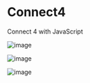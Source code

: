 # Connect4
Connect 4 with JavaScript

![image](https://user-images.githubusercontent.com/35429211/116374456-9489cf00-a80e-11eb-812d-b84bfc456f09.png)

![image](https://user-images.githubusercontent.com/35429211/116374564-ae2b1680-a80e-11eb-8588-4565c6a6d4f4.png)

![image](https://user-images.githubusercontent.com/35429211/116374661-c864f480-a80e-11eb-93e8-d1948b9d05cd.png)


